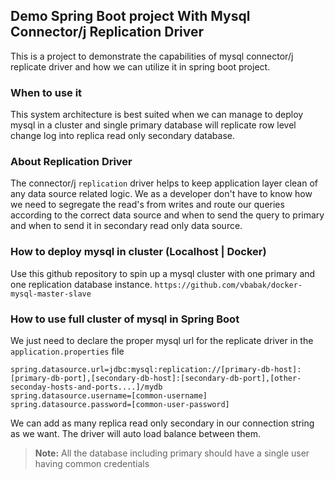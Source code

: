 ## Demo Spring Boot project With Mysql Connector/j Replication Driver
This is a project to demonstrate the capabilities of mysql connector/j replicate driver and how we can utilize
it in spring boot project.

### When to use it
This system architecture is best suited when we can manage to deploy mysql in a cluster
and single primary database will replicate row level change log into replica read only secondary 
database.

### About Replication Driver
The connector/j `replication` driver helps to keep application layer clean of any 
data source related logic. We as a developer don't have to know how we need to
segregate the read's from writes and route our queries according to the 
correct data source and when to send the query to primary and when to send it in 
secondary read only data source.

### How to deploy mysql in cluster (Localhost | Docker)
Use this github repository to spin up a mysql cluster with one primary and one replication database instance.
`https://github.com/vbabak/docker-mysql-master-slave`

### How to use full cluster of mysql in Spring Boot
We just need to declare the proper mysql url for the replicate driver
in the `application.properties` file

```properties
spring.datasource.url=jdbc:mysql:replication://[primary-db-host]:[primary-db-port],[secondary-db-host]:[secondary-db-port],[other-seconday-hosts-and-ports....]/mydb
spring.datasource.username=[common-username]
spring.datasource.password=[common-user-password]
```
We can add as many replica read only secondary in our connection string as we want. The driver will auto load balance 
between them.

> **Note:** All the database including primary should have a single user having common credentials